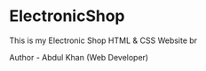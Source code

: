 # ElectronicShop
 This is my Electronic Shop HTML &amp; CSS Website br
 
Author - Abdul Khan (Web Developer)
